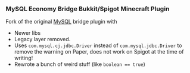 ### MySQL Economy Bridge Bukkit/Spigot Minecraft Plugin
 
Fork of the original [MySQL](http://www.spigotmc.org/resources/mysql-economy-bridge.6174/) bridge plugin with
- Newer libs
- Legacy layer removed.
- Uses `com.mysql.cj.jdbc.Driver` instead of `com.mysql.jdbc.Driver` to remove the warning on Paper, does not work on Spigot at the time of writing!
- Rewrote a bunch of weird stuff (like `boolean == true`)
